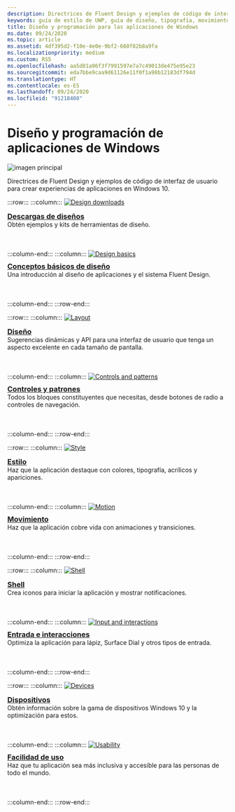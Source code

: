 ```yaml
---
description: Directrices de Fluent Design y ejemplos de código de interfaz de usuario para crear experiencias de aplicaciones en Windows 10
keywords: guía de estilo de UWP, guía de diseño, tipografía, movimiento, sonido, movimiento, desarrollo de aplicaciones
title: Diseño y programación para las aplicaciones de Windows
ms.date: 09/24/2020
ms.topic: article
ms.assetid: 4df395d2-f10e-4e0e-9bf2-660f82b8a9fa
ms.localizationpriority: medium
ms.custom: RS5
ms.openlocfilehash: aa5d81a96f3f7991597e7a7c49013de475e95e23
ms.sourcegitcommit: eda7bbe9caa9d61126e11f0f1a98b12183df794d
ms.translationtype: HT
ms.contentlocale: es-ES
ms.lasthandoff: 09/24/2020
ms.locfileid: "91218408"
---
```

# <a name="design-and-code-windows-apps"></a>Diseño y programación de aplicaciones de Windows

![imagen principal](images/ficon-1x.png)

Directrices de Fluent Design y ejemplos de código de interfaz de usuario para crear experiencias de aplicaciones en Windows 10.

:::row:::
    :::column:::
        <a href="downloads/index.md">
            <img src="images/downloads-1x.png" alt="Design downloads" />
        </a><br/>
        <h3 style="margin-top: 10px; margin-bottom: 0px"><a href="downloads/index.md">Descargas de diseños</a></h3>
        <p style="margin-top: 0px; margin-bottom: 50px">Obtén ejemplos y kits de herramientas de diseño.</p>
    :::column-end:::
    :::column:::
        <a href="basics/index.md">
            <img src="images/basics-1x.png" alt="Design basics" />
        </a><br/>
        <h3 style="margin-top: 10px; margin-bottom: 0px"><a href="basics/index.md">Conceptos básicos de diseño</a></h3>
        <p style="margin-top: 0px; margin-bottom: 50px">Una introducción al diseño de aplicaciones y el sistema Fluent Design.</p>
    :::column-end:::
:::row-end:::

:::row:::
    :::column:::
        <a href="layout/index.md">
            <img src="images/layout-1x.png" alt="Layout" />
        </a><br/>
        <h3 style="margin-top: 10px; margin-bottom: 0px"><a href="layout/index.md">Diseño</a></h3>
       <p style="margin-top: 0px; margin-bottom: 50px">Sugerencias dinámicas y API para una interfaz de usuario que tenga un aspecto excelente en cada tamaño de pantalla.</p>
    :::column-end:::
    :::column:::
        <a href="controls-and-patterns/index.md">
            <img src="images/controls-1x.png" alt="Controls and patterns" />
        </a><br/>
        <h3 style="margin-top: 10px; margin-bottom: 0px"><a href="controls-and-patterns/index.md">Controles y patrones</a></h3>
        <p style="margin-top: 0px; margin-bottom: 50px">Todos los bloques constituyentes que necesitas, desde botones de radio a controles de navegación.</p> 
    :::column-end:::
:::row-end:::

:::row:::
    :::column:::
        <a href="style/index.md">
            <img src="images/style-1x.png" alt="Style" />
        </a><br/>
        <h3 style="margin-top: 10px; margin-bottom: 0px"><a href="style/index.md">Estilo</a></h3>
        <p style="margin-top: 0px; margin-bottom: 50px">Haz que la aplicación destaque con colores, tipografía, acrílicos y apariciones.</p>
    :::column-end:::
    :::column:::
        <a href="motion/index.md">
            <img src="images/motion-1x.png" alt="Motion" />
        </a><br/>
        <h3 style="margin-top: 10px; margin-bottom: 0px"><a href="motion/index.md">Movimiento</a></h3>
        <p style="margin-top: 0px; margin-bottom: 50px">Haz que la aplicación cobre vida con animaciones y transiciones.</p>
    :::column-end:::
:::row-end:::

:::row:::
    :::column:::
        <a href="shell/tiles-and-notifications/creating-tiles.md">
            <img src="images/shell-1x.png" alt="Shell" />
        </a><br/>
        <h3 style="margin-top: 10px; margin-bottom: 0px"><a href="shell/tiles-and-notifications/creating-tiles.md">Shell</a></h3>
        <p style="margin-top: 0px; margin-bottom: 50px">Crea iconos para iniciar la aplicación y mostrar notificaciones.</p>
    :::column-end:::
    :::column:::
        <a href="input/index.md">
            <img src="images/inputs-1x.png" alt="Input and interactions" />
        </a><br/>
        <h3 style="margin-top: 10px; margin-bottom: 0px"><a href="input/index.md">Entrada e interacciones</a></h3>
        <p style="margin-top: 0px; margin-bottom: 50px">Optimiza la aplicación para lápiz, Surface Dial y otros tipos de entrada.</p>
    :::column-end:::
:::row-end:::

:::row:::
    :::column:::
        <a href="devices/index.md">
            <img src="images/devices-1x.png" alt="Devices" />
        </a><br />
        <h3 style="margin-top: 10px; margin-bottom: 0px"><a href="devices/index.md">Dispositivos</a></h3>
        <p style="margin-top: 0px; margin-bottom: 50px">Obtén información sobre la gama de dispositivos Windows 10 y la optimización para estos.</p>
    :::column-end:::
    :::column:::
        <a href="usability/index.md">
            <img src="images/usability-1x.png" alt="Usability" />
        </a><br/>
        <h3 style="margin-top: 10px; margin-bottom: 0px"><a href="usability/index.md">Facilidad de uso</a></h3>
        <p style="margin-top: 0px; margin-bottom: 50px">Haz que tu aplicación sea más inclusiva y accesible para las personas de todo el mundo.</p>
    :::column-end:::
:::row-end:::
